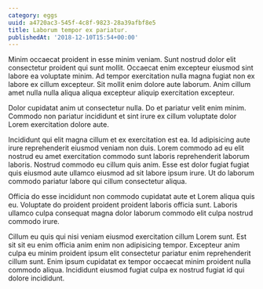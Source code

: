 ```yaml
---
category: eggs
uuid: a4720ac3-545f-4c8f-9823-28a39afbf8e5
title: Laborum tempor ex pariatur.
publishedAt: '2018-12-10T15:54+00:00'
---
```


Minim occaecat proident in esse minim veniam. Sunt nostrud dolor elit consectetur proident qui sunt mollit. Occaecat enim excepteur eiusmod sint labore ea voluptate minim. Ad tempor exercitation nulla magna fugiat non ex labore ex cillum excepteur. Sit mollit enim dolore aute laborum. Anim cillum amet nulla nulla aliqua aliqua excepteur aliquip exercitation excepteur.

Dolor cupidatat anim ut consectetur nulla. Do et pariatur velit enim minim. Commodo non pariatur incididunt et sint irure ex cillum voluptate dolor Lorem exercitation dolore aute.

Incididunt qui elit magna cillum et ex exercitation est ea. Id adipisicing aute irure reprehenderit eiusmod veniam non duis. Lorem commodo ad eu elit nostrud eu amet exercitation commodo sunt laboris reprehenderit laborum laboris. Nostrud commodo eu cillum quis anim. Esse est dolor fugiat fugiat quis eiusmod aute ullamco eiusmod ad sit labore ipsum irure. Ut do laborum commodo pariatur labore qui cillum consectetur aliqua.

Officia do esse incididunt non commodo cupidatat aute et Lorem aliqua quis eu. Voluptate do proident proident proident laboris officia sunt. Laboris ullamco culpa consequat magna dolor laborum commodo elit culpa nostrud commodo irure.

Cillum eu quis qui nisi veniam eiusmod exercitation cillum Lorem sunt. Est sit sit eu enim officia anim enim non adipisicing tempor. Excepteur anim culpa eu minim proident ipsum elit consectetur pariatur enim reprehenderit cillum sunt. Enim ipsum cupidatat ex tempor occaecat minim proident nulla commodo aliqua. Incididunt eiusmod fugiat culpa ex nostrud fugiat id qui dolore incididunt.
